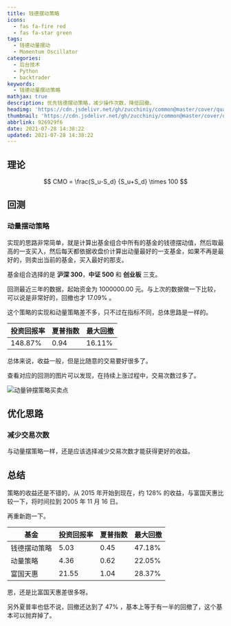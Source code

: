 ```yaml
---
title: 钱德摆动策略
icons:
  - fas fa-fire red
  - fas fa-star green
tags:
  - 钱德动量摆动
  - Momentum Oscillator
categories:
  - 后台技术
  - Python
  - backtrader
keywords:
  - 钱德动量摆动策略
mathjax: true
description: 优先钱德摆动策略，减少操作次数，降低回撤。
headimg: 'https://cdn.jsdelivr.net/gh/zucchiniy/common@master/cover/quant.jpg'
thumbnail: 'https://cdn.jsdelivr.net/gh/zucchiniy/common@master/cover/quant.jpg'
abbrlink: 926929f6
date: 2021-07-28 14:38:22
updated: 2021-07-28 14:38:22
---
```


## 理论

$$
CMO = \frac{S_u-S_d} {S_u+S_d} \times 100 
$$

## 回测

### 动量摆动策略

实现的思路非常简单，就是计算出基金组合中所有的基金的钱德摆动值，然后取最高的一支买入，然后每天都依据收盘价计算出动量最好的一支基金，如果不再是最好的，则卖出当前的基金，买入最好的那支。

基金组合选择的是 **沪深 300**，**中证 500** 和 **创业板** 三支。

回测最近三年的数据，起始资金为 1000000.00 元。与上次的数据做一下比较，可以说是非常好的，回撤也才 17.09% 。

这个策略的实现和动量策略差不多，只不过在指标不同，总体思路是一样的。

| 投资回报率 | 夏普指数 | 最大回撤 |
|------------|----------|----------|
| 148.87%    | 0.94     | 16.11%   |

总体来说，收益一般，但是比随意的交易要好很多了。

查看对应的回测的图片可以发现，在持续上涨过程中，交易次数过多了。

![动量钟摆策略买卖点](https://cdn.jsdelivr.net/gh/zucchiniy/common@master/images/cmo.png)

## 优化思路

### 减少交易次数

与动量摆策略一样，还是应该选择减少交易次数才能获得更好的收益。

## 总结

策略的收益还是不错的，从 2015 年开始到现在，约 128% 的收益，与富国天惠比较一下，将时间拉到 2005 年 11 月 16 日。

再重新跑一下。

| 基金         | 投资回报率 | 夏普指数 | 最大回撤 |
|--------------|------------|----------|----------|
| 钱德摆动策略 | 5.03       | 0.45     | 47.18%    |
| 动量策略     | 4.36       | 0.62     | 22.05%    |
| 富国天惠     | 21.55      | 1.04     | 28.37%    |

恩，还是比富国天惠差很多呀。

另外夏普率也低不说，回撤还达到了 47% ，基本上等于有一半的回撤了，这个基本可以抛弃掉了。

